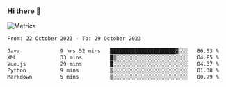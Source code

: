 ### Hi there 👋

![Metrics](https://github.com/radoapx/radoapx/blob/main/github-metrics.svg)

<!--START_SECTION:waka-->

```txt
From: 22 October 2023 - To: 29 October 2023

Java             9 hrs 52 mins   █████████████████████▓░░░   86.53 %
XML              33 mins         █▒░░░░░░░░░░░░░░░░░░░░░░░   04.85 %
Vue.js           29 mins         █░░░░░░░░░░░░░░░░░░░░░░░░   04.37 %
Python           9 mins          ▒░░░░░░░░░░░░░░░░░░░░░░░░   01.38 %
Markdown         5 mins          ▒░░░░░░░░░░░░░░░░░░░░░░░░   00.79 %
```

<!--END_SECTION:waka-->

<!--
**radoapx/radoapx** is a ✨ _special_ ✨ repository because its `README.md` (this file) appears on your GitHub profile.

Here are some ideas to get you started:

- 🔭 I’m currently working on ...
- 🌱 I’m currently learning ...
- 👯 I’m looking to collaborate on ...
- 🤔 I’m looking for help with ...
- 💬 Ask me about ...
- 📫 How to reach me: ...
- 😄 Pronouns: ...
- ⚡ Fun fact: ...
-->
